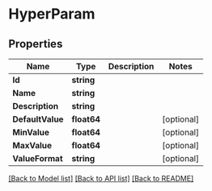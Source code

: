 # HyperParam

## Properties

Name | Type | Description | Notes
------------ | ------------- | ------------- | -------------
**Id** | **string** |  | 
**Name** | **string** |  | 
**Description** | **string** |  | 
**DefaultValue** | **float64** |  | [optional] 
**MinValue** | **float64** |  | [optional] 
**MaxValue** | **float64** |  | [optional] 
**ValueFormat** | **string** |  | [optional] 

[[Back to Model list]](../README.md#documentation-for-models) [[Back to API list]](../README.md#documentation-for-api-endpoints) [[Back to README]](../README.md)


